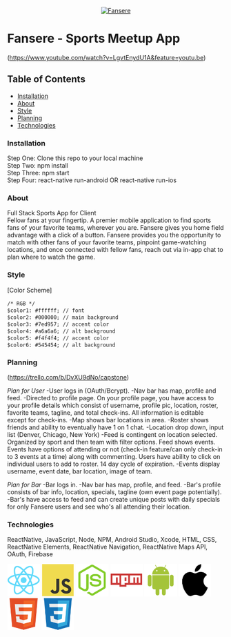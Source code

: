 <p align="center">
<a href="https://www.fansere.com/"><img src="images/logo.png" target="_blank" title="Fansere" alt="Fansere" width="35%"></a>
</p>

# Fansere - Sports Meetup App

(https://www.youtube.com/watch?v=LgvtEnydU1A&feature=youtu.be)

## Table of Contents

- [Installation](#installation)
- [About](#about)
- [Style](#style)
- [Planning](#planning)
- [Technologies](#technologies)

### Installation

Step One: Clone this repo to your local machine  
Step Two: npm install  
Step Three: npm start  
Step Four: react-native run-android OR react-native run-ios  

### About

Full Stack Sports App for Client  
Fellow fans at your fingertip. A premier mobile application to find sports fans of your favorite teams, wherever you are. Fansere gives you home field advantage with a click of a button. Fansere provides you the opportunity to match with other fans of your favorite teams, pinpoint game-watching locations, and once connected with fellow fans, reach out via in-app chat to plan where to watch the game.

### Style

[Color Scheme]
```
/* RGB */
$color1: #ffffff; // font
$color2: #000000; // main background
$color3: #7ed957; // accent color
$color4: #a6a6a6; // alt background
$color5: #f4f4f4; // accent color
$color6: #545454; // alt background
```

### Planning

(https://trello.com/b/DvXU9dNo/capstone)

*Plan for User*
-User logs in (OAuth/Bcrypt).
-Nav bar has map, profile and feed.
-Directed to profile page. On your profile page, you have access to your profile details which consist of username, profile pic, location, roster, favorite teams, tagline, and total check-ins. All information is editable except for check-ins.
-Map shows bar locations in area.
-Roster shows friends and ability to eventually have 1 on 1 chat.
-Location drop down, input list (Denver, Chicago, New York)
-Feed is contingent on location selected. Organized by sport and then team with filter options. Feed shows events. Events have options of attending or not (check-in feature/can only check-in to 3 events at a time) along with commenting. Users have ability to click on individual users to add to roster. 14 day cycle of expiration.
-Events display username, event date, bar location, image of team.

*Plan for Bar*
-Bar logs in.
-Nav bar has map, profile, and feed.
-Bar's profile consists of bar info, location, specials, tagline (own event page potentially).
-Bar's have access to feed and can create unique posts with daily specials for only Fansere users and see who's all attending their location.


### Technologies

ReactNative, JavaScript, Node, NPM, Android Studio, Xcode, HTML, CSS, ReactNative Elements, ReactNative Navigation, ReactNative Maps API, OAuth, Firebase

<a href="https://facebook.github.io/react-native/"><img src="images/react-original.svg" target="_blank" title="React" alt="React" width="15%"></a>
<a href="https://www.javascript.com/"><img src="images/javascript-original.svg" target="_blank" title="JS" alt="JS" width="15%"></a>
<a href="https://nodejs.org/en/"><img src="images/nodejs-original.svg" target="_blank" title="Node" alt="Node" width="15%"></a>
<a href="https://npmjs.com"><img src="images/npm-original-wordmark.svg" target="_blank" title="NPM" alt="NPM" width="15%"></a>
<a href="https://www.android.com/"><img src="images/android-original.svg" target="_blank" title="Android" alt="Android" width="15%"></a>
<a href="https://www.apple.com/"><img src="images/apple-original.svg" target="_blank" title="Apple" alt="Apple" width="15%"></a>
<a href="https://html.com/"><img src="images/html5-original.svg" target="_blank" title="HTML" alt="HTML" width="15%"></a>
<a href="https://css-tricks.com/"><img src="images/css3-original.svg" target="_blank" title="CSS" alt="CSS" width="15%"></a>


